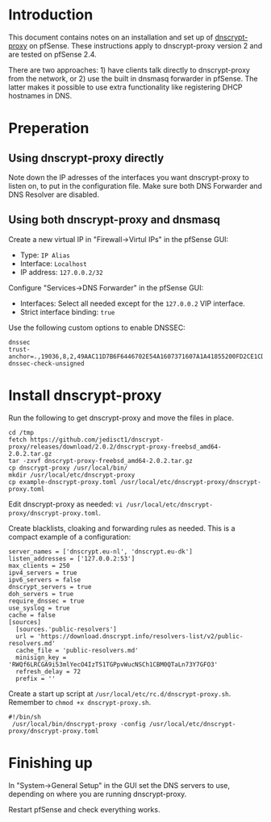# Introduction

This document contains notes on an installation and set up of [dnscrypt-proxy](https://github.com/jedisct1/dnscrypt-proxy) on pfSense. These instructions apply to dnscrypt-proxy version 2 and are tested on pfSense 2.4.

There are two approaches: 1) have clients talk directly to dnscrypt-proxy from the network, or 2) use the built in dnsmasq forwarder in pfSense. The latter makes it possible to use extra functionality like registering DHCP hostnames in DNS.

# Preperation

## Using dnscrypt-proxy directly

Note down the IP adresses of the interfaces you want dnscrypt-proxy to listen on, to put in the configuration file. Make sure both DNS Forwarder and DNS Resolver are disabled.

## Using both dnscrypt-proxy and dnsmasq

Create a new virtual IP in "Firewall->Virtul IPs" in the pfSense GUI:
* Type: `IP Alias`
* Interface: `Localhost`
* IP address: `127.0.0.2/32`

Configure "Services->DNS Forwarder" in the pfSense GUI:
* Interfaces: Select all needed except for the `127.0.0.2` VIP interface.
* Strict interface binding: `true`

Use the following custom options to enable DNSSEC:
```
dnssec
trust-anchor=.,19036,8,2,49AAC11D7B6F6446702E54A1607371607A1A41855200FD2CE1CDDE32F24E8FB5
dnssec-check-unsigned
```

# Install dnscrypt-proxy

Run the following to get dnscrypt-proxy and move the files in place.

```
cd /tmp
fetch https://github.com/jedisct1/dnscrypt-proxy/releases/download/2.0.2/dnscrypt-proxy-freebsd_amd64-2.0.2.tar.gz
tar -zxvf dnscrypt-proxy-freebsd_amd64-2.0.2.tar.gz
cp dnscrypt-proxy /usr/local/bin/
mkdir /usr/local/etc/dnscrypt-proxy
cp example-dnscrypt-proxy.toml /usr/local/etc/dnscrypt-proxy/dnscrypt-proxy.toml
```

Edit dnscrypt-proxy as needed: `vi /usr/local/etc/dnscrypt-proxy/dnscrypt-proxy.toml`.

Create blacklists, cloaking and forwarding rules as needed. This is a compact example of a configuration:
```
server_names = ['dnscrypt.eu-nl', 'dnscrypt.eu-dk']
listen_addresses = ['127.0.0.2:53']
max_clients = 250
ipv4_servers = true
ipv6_servers = false
dnscrypt_servers = true
doh_servers = true
require_dnssec = true
use_syslog = true
cache = false
[sources]
  [sources.'public-resolvers']
  url = 'https://download.dnscrypt.info/resolvers-list/v2/public-resolvers.md'
  cache_file = 'public-resolvers.md'
  minisign_key = 'RWQf6LRCGA9i53mlYecO4IzT51TGPpvWucNSCh1CBM0QTaLn73Y7GFO3'
  refresh_delay = 72
  prefix = ''
```

Create a start up script at `/usr/local/etc/rc.d/dnscrypt-proxy.sh`. Remember to `chmod +x dnscrypt-proxy.sh`.

```
#!/bin/sh
 /usr/local/bin/dnscrypt-proxy -config /usr/local/etc/dnscrypt-proxy/dnscrypt-proxy.toml
```

# Finishing up

In "System->General Setup" in the GUI set the DNS servers to use, depending on where you are running dnscrypt-proxy.

Restart pfSense and check everything works.
